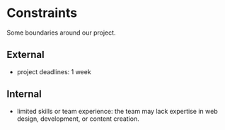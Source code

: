 # Constraints

Some boundaries around our project.

## External

- project deadlines: 1 week

## Internal

- limited skills or team experience: the team may lack expertise in web design,
  development, or content creation.
